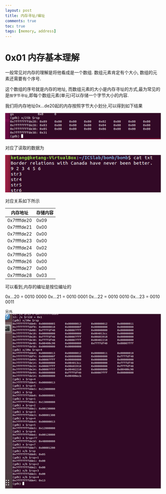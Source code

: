 ```yaml
---
layout: post
title: 内存寻址/编址
comments: true
toc: true
tags: [memory, address]
---
```


# 0x01 内存基本理解

一般常见对内存的理解是将他看成是一个数组. 数组元素肯定有个大小, 数组的元素还需要有个序号.

这个数组的序号就是内存的地址, 而数组元素的大小是内存寻址的方式,最为常见的是`按字节寻址`,即每个数组元素(单元)可以存储一个字节大小的内容.


我们将内存地址0x...de20起的内存按照字节大小划分,可以得到如下结果

![图](/assets/Snipaste_2020-12-15_18-05-49.png)

对应了读取的数据为

![1](/assets/Snipaste_2020-12-15_18-06-13.png)

对应关系如下所示

内存地址|存储内容
-|-
0x7ffffde20|0x09
0x7ffffde21|0x00
0x7ffffde22|0x00
0x7ffffde23|0x00
0x7ffffde24|0x02
0x7ffffde25|0x00
0x7ffffde26|0x00
0x7ffffde27|0x00
0x7ffffde28|0x03

可以看到,内存的编址是按位编址的

0x...20 = 0010 0000
0x...21 = 0010 0001
0x...22 = 0010 0010
0x...23 = 0010 0011

`另外`
![](/assets/Snipaste_2020-12-16_16-01-41.png)